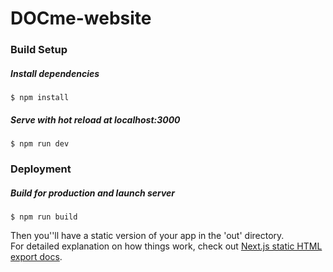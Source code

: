 # DOCme-website

### Build Setup

##### Install dependencies
`$ npm install`
    
##### Serve with hot reload at localhost:3000
`$ npm run dev`

### Deployment

##### Build for production and launch server
`$ npm run build`  

Then you''ll have a static version of your app in the 'out' directory.  
For detailed explanation on how things work, check out [Next.js static HTML export docs](https://nextjs.org/docs/advanced-features/static-html-export).
